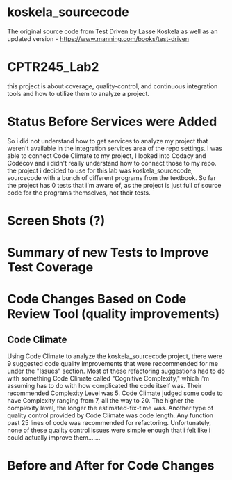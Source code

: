 # koskela_sourcecode
The original source code from Test Driven by Lasse Koskela as well as an updated version - https://www.manning.com/books/test-driven

# CPTR245_Lab2
this project is about coverage, quality-control, and continuous integration tools and how to utilize them to analyze a project.

# Status Before Services were Added
So i did not understand how to get services to analyze my project that weren't available in the integration services area of the repo settings.
I was able to connect Code Climate to my project, I looked into Codacy and Codecov and i didn't really understand how to connect those to my repo.
the project i decided to use for this lab was koskela_sourcecode, sourcecode with a bunch of different programs from the textbook.
So far the project has 0 tests that i'm aware of, as the project is just full of source code for the programs themselves, not their tests.

# Screen Shots (?)

# Summary of new Tests to Improve Test Coverage

# Code Changes Based on Code Review Tool (quality improvements)
## Code Climate
Using Code Climate to analyze the koskela_sourcecode project, there were 9 suggested code quality improvements that were reccommended for me under the "Issues" section. Most of these refactoring suggestions had to do with something Code Climate called "Cognitive Complexity," which i'm assuming has to do with how complicated the code itself was. Their recommended Complexity Level was 5. Code Climate judged some code to have Complexity ranging from 7, all the way to 20. The higher the complexity level, the longer the estimated-fix-time was. Another type of quality control provided by Code Climate was code length. Any function past 25 lines of code was recommended for refactoring. Unfortunately, none of these quality control issues were simple enough that i felt like i could actually improve them.......
# Before and After for Code Changes
